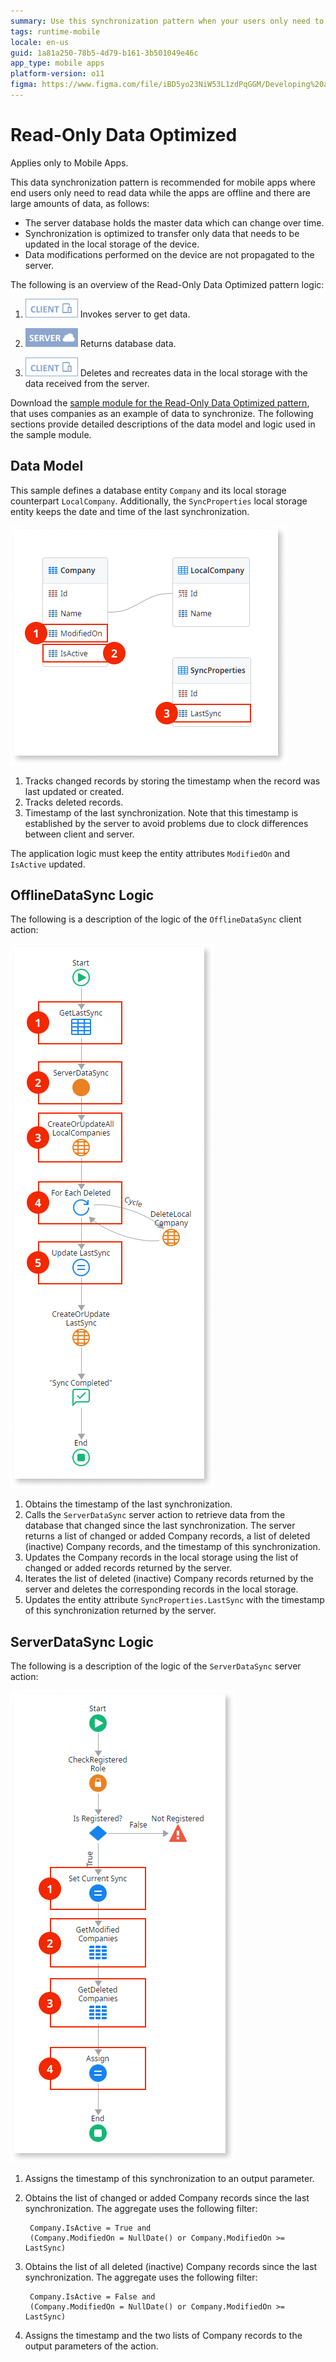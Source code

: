 ```yaml
---
summary: Use this synchronization pattern when your users only need to read data while the app is offline and there are large amounts of data to synchronize.
tags: runtime-mobile
locale: en-us
guid: 1a81a250-78b5-4d79-b161-3b501049e46c
app_type: mobile apps
platform-version: o11
figma: https://www.figma.com/file/iBD5yo23NiW53L1zdPqGGM/Developing%20an%20Application?node-id=743:2
---
```


# Read-Only Data Optimized

<div class="info" markdown="1">

Applies only to Mobile Apps.

</div>

This data synchronization pattern is recommended for mobile apps where end users only need to read data while the apps are offline and there are large amounts of data, as follows:

* The server database holds the master data which can change over time.
* Synchronization is optimized to transfer only data that needs to be updated in the local storage of the device.
* Data modifications performed on the device are not propagated to the server.

The following is an overview of the Read-Only Data Optimized pattern logic:

1. ![Icon representing a client device in the Read-Only Data Optimized pattern](images/icon-client.png "Client Icon") Invokes server to get data.

1. ![Icon representing a server in the Read-Only Data Optimized pattern](images/icon-server.png "Server Icon") Returns database data.

1. ![Icon representing a client device in the Read-Only Data Optimized pattern](images/icon-client.png "Client Icon") Deletes and recreates data in the local storage with the data received from the server. 

Download the [sample module for the Read-Only Data Optimized pattern](http://www.outsystems.com/forge/component/1638/Offline+Data+Sync+Patterns/), that uses companies as an example of data to synchronize. The following sections provide detailed descriptions of the data model and logic used in the sample module.


## Data Model

This sample defines a database entity `Company` and its local storage counterpart `LocalCompany`. Additionally, the `SyncProperties` local storage entity keeps the date and time of the last synchronization.

![Diagram of the Read-Only Data Optimized data model showing database entities and relationships](images/read-only-data-optimized-data-model.png "Read-Only Data Optimized Data Model")

1. Tracks changed records by storing the timestamp when the record was last updated or created.
1. Tracks deleted records.
1. Timestamp of the last synchronization. Note that this timestamp is established by the server to avoid problems due to clock differences between client and server.

The application logic must keep the entity attributes `ModifiedOn` and `IsActive` updated.


## OfflineDataSync Logic

The following is a description of the logic of the `OfflineDataSync` client action:

![Flowchart illustrating the logic of the OfflineDataSync client action in the Read-Only Data Optimized pattern](images/read-only-data-optimized-offlinedatasync.png "OfflineDataSync Logic Diagram")

1. Obtains the timestamp of the last synchronization.
1. Calls the `ServerDataSync` server action to retrieve data from the database that changed since the last synchronization. The server returns a list of changed or added Company records, a list of deleted (inactive) Company records, and the timestamp of this synchronization.
1. Updates the Company records in the local storage using the list of changed or added records returned by the server.
1. Iterates the list of deleted (inactive) Company records returned by the server and deletes the corresponding records in the local storage.
1. Updates the entity attribute `SyncProperties.LastSync` with the timestamp of this synchronization returned by the server.


## ServerDataSync Logic

The following is a description of the logic of the `ServerDataSync` server action:

![Flowchart illustrating the logic of the ServerDataSync server action in the Read-Only Data Optimized pattern](images/read-only-data-optimized-serverdatasync.png "ServerDataSync Logic Diagram")

1. Assigns the timestamp of this synchronization to an output parameter.

1. Obtains the list of changed or added Company records since the last synchronization. The aggregate uses the following filter:

        Company.IsActive = True and
        (Company.ModifiedOn = NullDate() or Company.ModifiedOn >= LastSync)

1. Obtains the list of all deleted (inactive) Company records since the last synchronization. The aggregate uses the following filter:

        Company.IsActive = False and
        (Company.ModifiedOn = NullDate() or Company.ModifiedOn >= LastSync)

1. Assigns the timestamp and the two lists of Company records to the output parameters of the action.

